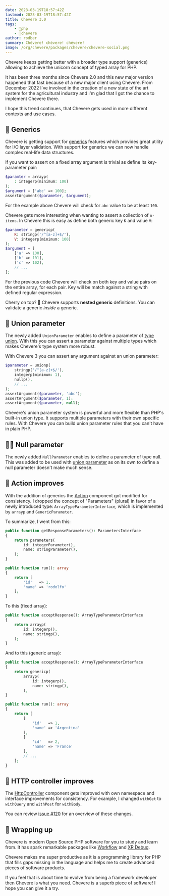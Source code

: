 ```yaml
---
date: 2023-03-19T18:57:42Z
lastmod: 2023-03-19T18:57:42Z
title: Chevere 3.0
tags:
    - 🐘php
    - 🥑chevere
author: rodber
summary: Chévere! chévere! chévere!
image: /org/chevere/packages/chevere/chevere-social.png
---
```


Chevere keeps getting better with a broader type support (generics) allowing to achieve the unicorn concept of typed array for PHP.

It has been three months since Chevere 2.0 and this new major version happened that fast because of a new major client using Chevere. From December 2022 I've involved in the creation of a new state of the art system for the agricultural industry and I'm glad that I got the chance to implement Chevere there.

I hope this trend continues, that Chevere gets used in more different contexts and use cases.

## 🍒 Generics

Chevere is getting support for [generics](https://wiki.php.net/rfc/generics) features which provides great utility for I/O layer validation. With support for generics we can now handle complex real-life data structures.

If you want to assert on a fixed array argument is trivial as define its key-parameter pair:

```php
$paramter = arrayp(
    : integerp(minimum: 100)
);
$argument = ['abc' => 100];
assertArgument($parameter, $argument);
```

For the example above Chevere will check for `abc` value to be at least `100`.

Chevere gets more interesting when wanting to assert a collection of `n-items`. In Chevere this is easy as define both generic key `K` and value `V`:

```php
$parameter = genericp(
    K: stringp('/^[a-z]+$/'),
    V: integerp(minimum: 100)
);
$argument = [
    ['a' => 100],
    ['b' => 101],
    ['c' => 102],
    // ...
];
```

For the previous code Chevere will check on both key and value pairs on the entire array, for each pair. Key will be match against a string with defined regular expression.

Cherry on top? 🤯 Chevere supports **nested generic** definitions. You can validate a generic *inside* a generic.

## 🔗 Union parameter

The newly added `UnionParameter` enables to define a parameter of [type union](https://php.watch/versions/8.0/union-types). With this you can assert a parameter against multiple types which makes Chevere's type system more robust.

With Chevere 3 you can assert any argument against an union parameter:

```php
$parameter = unionp(
    stringp('/^[a-z]+$/'),
    integerp(minimum: 1),
    nullp(),
    // ...
);
assertArgument($parameter, 'abc');
assertArgument($parameter, 1);
assertArgument($parameter, null);
```

Chevere's union parameter system is powerful and more flexible than PHP's built-in union type. It supports multiple parameters with their own specific rules. With Chevere you can build union parameter rules that you can't have in plain PHP.

## 🏴‍☠️ Null parameter

The newly added `NullParameter` enables to define a parameter of type null. This was added to be used with [union parameter](#-union-parameter) as on its own to define a null parameter doesn't make much sense.

## 🎩 Action improves

With the addition of generics the [Action](https://chevere.org/library/action.html) component got modified for consistency. I dropped the concept of "Parameters" (plural) in favor of a newly introduced type: `ArrayTypeParameterInterface`, which is implemented by `arrayp` and `GenericParameter`.

To summarize, I went from this:

```php
public function getResponseParameters(): ParametersInterface
{
    return parameters(
        id: integerParameter(),
        name: stringParameter(),
    );
}

public function run(): array
{
    return [
        'id'   => 1,
        'name' => 'rodolfo'
    ];
}
```

To this (fixed array):

```php
public function acceptResponse(): ArrayTypeParameterInterface
{
    return arrayp(
        id: integerp(),
        name: stringp(),
    );
}
```

And to this (generic array):

```php
public function acceptResponse(): ArrayTypeParameterInterface
{
    return genericp(
        arrayp(
            id: integerp(),
            name: stringp(),
        ),
}

public function run(): array
{
    return [
        [
            'id'   => 1,
            'name' => 'Argentina'
        ],
        [
            'id'   => 2,
            'name' => 'France'
        ],
        // ...
    ];
}
```

## 🥁 HTTP controller improves

The [HttpController](https://chevere.org/library/http-controller.html) component gets improved with own namespace and interface improvements for consistency. For example, I changed `withGet` to `withQuery` and `withPost` for `withBody`.

You can review [issue #120](https://github.com/chevere/chevere/issues/120) for an overview of these changes.

## 🎁 Wrapping up

Chevere is modern Open Source PHP software for you to study and learn from. It has spark remarkable packages like [Workflow](https://chevere.org/packages/workflow.html) and [XR Debug](https://xr-docs.chevere.org/).

Chevere makes me super productive as it is a programming library for PHP that fills gaps missing in the language and helps me to create advanced pieces of software products.

If you feel that is about time to evolve from being a framework developer then Chevere is what you need. Chevere is a superb piece of software! I hope you can give it a try.
